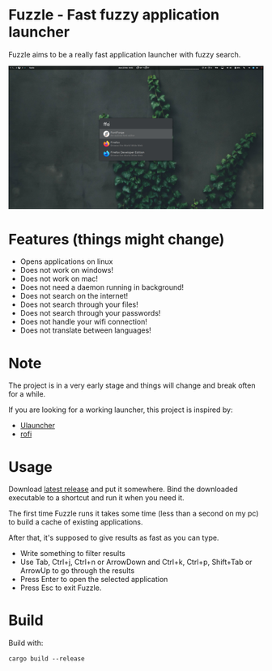 # Fuzzle - Fast fuzzy application launcher

Fuzzle aims to be a really fast application launcher with fuzzy search.

![screen](screen.png)


# Features (things might change)
- Opens applications on linux
- Does not work on windows!
- Does not work on mac!
- Does not need a daemon running in background!
- Does not search on the internet!
- Does not search through your files!
- Does not search through your passwords!
- Does not handle your wifi connection!
- Does not translate between languages!

# Note
The project is in a very early stage and things will change and break often for a while.

If you are looking for a working launcher, this project is inspired by:
- [Ulauncher](https://github.com/Ulauncher/Ulauncher)
- [rofi](https://github.com/davatorium/rofi)

# Usage

Download [latest release](https://github.com/Psykopear/fuzzle/releases) and put it somewhere.
Bind the downloaded executable to a shortcut and run it when you need it.

The first time Fuzzle runs it takes some time (less than a second on my pc) to build a cache of existing applications.

After that, it's supposed to give results as fast as you can type.

- Write something to filter results
- Use Tab, Ctrl+j, Ctrl+n or ArrowDown and Ctrl+k, Ctrl+p, Shift+Tab or ArrowUp to go through the results
- Press Enter to open the selected application
- Press Esc to exit Fuzzle.

# Build
Build with:
```
cargo build --release
```
